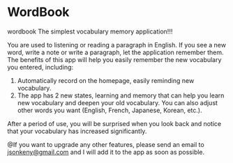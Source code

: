 # WordBook
wordbook
The simplest vocabulary memory application!!!

You are used to listening or reading a paragraph in English. If you see a new word, write a note or write a paragraph, let the application remember them.
The benefits of this app will help you easily remember the new vocabulary you entered, including:
1. Automatically record on the homepage, easily reminding new vocabulary.
3. The app has 2 new states, learning and memory that can help you learn new vocabulary and deepen your old vocabulary.
You can also adjust other words you want (English, French, Japanese, Korean, etc.).

After a period of use, you will be surprised when you look back and notice that your vocabulary has increased significantly.

@If you want to upgrade any other features, please send an email to jsonkeny@gmail.com and I will add it to the app as soon as possible.
